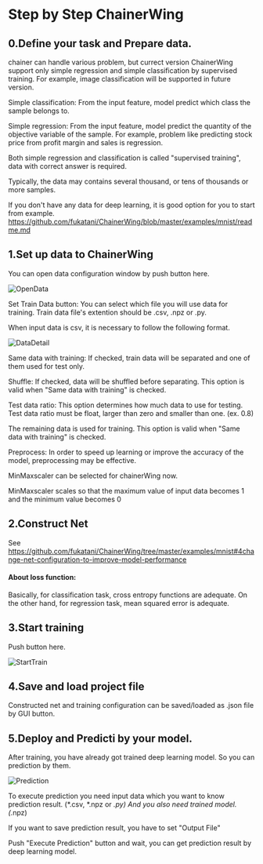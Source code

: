 # Step by Step ChainerWing

## 0.Define your task and Prepare data.

chainer can handle various problem, but currect version ChainerWing support only simple regression and simple classification by supervised training.
For example, image classification will be supported in future version.

Simple classification:
From the input feature, model predict which class the sample belongs to.


Simple regression:
From the input feature, model predict the quantity of the objective variable of the sample.
For example, problem like predicting stock price from profit margin and sales is regression.


Both simple regression and classification is called "supervised training", data with correct answer is required.

Typically, the data may contains several thousand, or tens of thousands or more samples.

If you don't have any data for deep learning, it is good option for you to start from example.
https://github.com/fukatani/ChainerWing/blob/master/examples/mnist/readme.md

## 1.Set up data to ChainerWing

You can open data configuration window by push button here.

![OpenData](https://github.com/fukatani/ChainerWing/blob/master/doc/screenshot/open_data.png "OpenData")

Set Train Data button:
You can select which file you will use data for training.
Train data file's extention should be .csv, .npz or .py.

When input data is csv, it is necessary to follow the following format.

![DataDetail](https://github.com/fukatani/ChainerWing/blob/master/doc/screenshot/data_detail.png "DataDetail")

Same data with training:
If checked, train data will be separated and one of them used for test only.

Shuffle:
If checked, data will be shuffled before separating.
This option is valid when "Same data with training" is checked.

Test data ratio:
This option determines how much data to use for testing.
Test data ratio must be float, larger than zero and smaller than one. (ex. 0.8)

The remaining data is used for training.
This option is valid when "Same data with training" is checked.

Preprocess:
In order to speed up learning or improve the accuracy of the model, preprocessing may be effective.

MinMaxscaler can be selected for chainerWing now. 

MinMaxscaler scales so that the maximum value of input data becomes 1 and the minimum value becomes 0

## 2.Construct Net

See
https://github.com/fukatani/ChainerWing/tree/master/examples/mnist#4change-net-configuration-to-improve-model-performance


#### About loss function:

Basically, for classification task, cross entropy functions are adequate.
On the other hand, for regression task, mean squared error is adequate.

## 3.Start training
Push button here.

![StartTrain](https://github.com/fukatani/ChainerWing/blob/master/doc/screenshot/start_train.png "StartTrain")

## 4.Save and load project file
Constructed net and training configuration can be saved/loaded as .json file by GUI button.

## 5.Deploy and Predicti by your model.

After training, you have already got trained deep learning model.
So you can prediction by them.

![Prediction](https://github.com/fukatani/ChainerWing/blob/master/doc/screenshot/prediction.png "Prediction")

To execute prediction you need input data which you want to know prediction result. (*.csv, *.npz or *.py)
And you also need trained model.(*.npz)

If you want to save prediction result, you have to set "Output File"

Push "Execute Prediction" button and wait, you can get prediction result by deep learning model.

